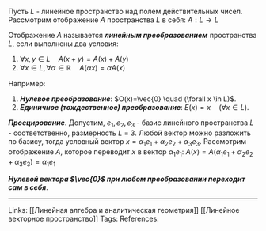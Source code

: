 Пусть $L$ - линейное пространство над полем действительных чисел. Рассмотрим отображение $A$ пространства $L$ в себя: $A: L \to L$

Отображение $A$ называется ***линейным преобразованием*** пространства $L$, если выполнены два условия:
1. $\forall x,y \in L \quad A(x+y)=A(x) + A(y)$
2. $\forall x \in L, \forall \alpha \in \mathbb{R} \quad A(\alpha x)=\alpha A(x)$

Например:
1. ***Нулевое преобразование***: $O(x)=\vec{0} \quad (\forall x \in L)$. 
2. ***Единичное (тождественное) преобразование***: $E(x)=x \quad (\forall x \in L)$. 

***Проецирование***. Допустим, $e_1, e_2, e_3$ - базис линейного пространства $L$ - соответственно, размерность $L$ = 3. Любой вектор можно разложить по базису, тогда условный вектор $x=\alpha_1 e_1 + \alpha_2 e_2 + \alpha_3 e_3$. Рассмотрим отображение $A$, которое переводит $x$ в вектор $\alpha_1 e_1$: $A(x)=A(\alpha_1 e_1 + \alpha_2 e_2 + \alpha_3 e_3)=\alpha_1 e_1$

***Нулевой вектора $\vec{0}$ при любом преобразовании переходит сам в себя***. 


___
Links: [[Линейная алгебра и аналитическая геометрия]] [[Линейное векторное пространство]]
Tags:
References: